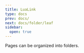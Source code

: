 ```yaml
---
title: LuaLink
type: docs
prev: docs/
next: docs/folder/leaf
sidebar:
  open: true
---
```


Pages can be organized into folders.
